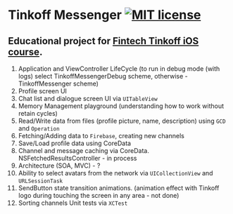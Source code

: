 # Tinkoff Messenger [![MIT license](https://img.shields.io/badge/license-MIT-blue.svg)](https://github.com/komour/TinkoffMessenger/blob/master/LICENSE)

## Educational project for [Fintech Tinkoff iOS course](https://fintech.tinkoff.ru/study/fintech/ios/).

1. Application and ViewController LifeCycle (to run in debug mode (with logs) select TinkoffMessengerDebug scheme, otherwise - TinkoffMessenger scheme)
2. Profile screen UI
3. Chat list and dialogue screen UI via `UITableView`
4. Memory Management playground (understanding how to work without retain cycles)  
5. Read/Write data from files (profile picture, name, description) using `GCD` and `Operation`  
6. Fetching/Adding data to `Firebase`, creating new channels
7. Save/Load profile data using CoreData
8. Channel and message caching via CoreData. NSFetchedResultsController - in process
9. Architecture (SOA, MVC) - ?
10. Ability to select avatars from the network via `UICollectionView` and `URLSessionTask`  
11. SendButton state transition animations. (animation effect with Tinkoff logo during touching the screen in any area - not done)
12. Sorting channels Unit tests via `XCTest`